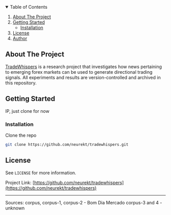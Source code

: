 <!-- TABLE OF CONTENTS -->
<details open="open">
  <summary>Table of Contents</summary>
  <ol>
    <li>
      <a href="#about-the-project">About The Project</a>
    </li>
    <li>
      <a href="#getting-started">Getting Started</a>
      <ul>
        <li><a href="#installation">Installation</a></li>
      </ul>
    </li>
    <li><a href="#license">License</a></li>
    <li><a href="#author">Author</a></li>
  </ol>
</details>



<!-- ABOUT THE PROJECT -->
## About The Project

[TradeWhispers](https://github.com/neurekt/tradewhispers) is a research project that investigates how news pertaining to emerging forex markets can be used to generate directional trading signals.
All experiments and results are version-controlled and archived in this repository.

<!-- GETTING STARTED -->
## Getting Started

IP, just clone for now

### Installation

Clone the repo
   ```sh
   git clone https://github.com/neurekt/tradewhispers.git
   ```

<!-- LICENSE -->
## License

See `LICENSE` for more information.

Project Link: [https://github.com/neurekt/tradewhispers](https://github.com/neurekt/tradewhispers)

------------------

Sources: 
corpus, corpus-1, corpus-2 - Bom Dia Mercado
corpus-3 and 4 - unknown